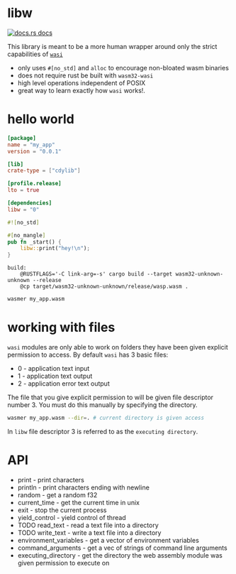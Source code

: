# libw

<a href="https://docs.rs/libw"><img src="https://img.shields.io/badge/docs-latest-blue.svg?style=flat-square" alt="docs.rs docs" /></a>

This library is meant to be a more human wrapper around only the strict capabilities of [`wasi`](https://github.com/bytecodealliance/wasmtime/blob/master/docs/WASI-api.md)

* only uses `#[no_std]` and `alloc` to encourage non-bloated wasm binaries
* does not require rust be built with `wasm32-wasi`
* high level operations independent of POSIX
* great way to learn exactly how `wasi` works!.

# hello world
```toml
[package]
name = "my_app"
version = "0.0.1"

[lib]
crate-type = ["cdylib"]

[profile.release]
lto = true

[dependencies]
libw = "0"
```

```rust
#![no_std]

#[no_mangle]
pub fn _start() {
    libw::print("hey!\n");
}
```

```make
build:
	@RUSTFLAGS='-C link-arg=-s' cargo build --target wasm32-unknown-unknown --release
	@cp target/wasm32-unknown-unknown/release/wasp.wasm .
```

```bash
wasmer my_app.wasm
```

# working with files

`wasi` modules are only able to work on folders they have been given explicit permission to access. By default `wasi` has 3 basic files:

* 0 - application text input
* 1 - application text output
* 2 - application error text output

The file that you give explicit permission to will be given file descriptor number 3. You must do this manually by specifying the directory.

```bash
wasmer my_app.wasm --dir=. # current directory is given access
```

In `libw` file descriptor 3 is referred to as the `executing directory`.

# API

* print - print characters
* println - print characters ending with newline
* random - get a random f32
* current_time - get the current time in unix
* exit - stop the current process
* yield_control - yield control of thread
* TODO read_text - read a text file into a directory
* TODO write_text - write a text file into a directory
* environment_variables - get a vector of environment variables
* command_arguments - get a vec of strings of command line arguments
* executing_directory - get the directory the web assembly module was given permission to execute on
